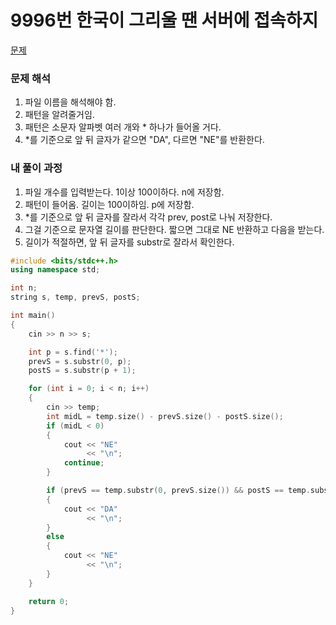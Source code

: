 # 9996번 한국이 그리울 땐 서버에 접속하지

[문제](https://www.acmicpc.net/problem/9996)

### 문제 해석

1. 파일 이름을 해석해야 함.
2. 패턴을 알려줄거임.
3. 패턴은 소문자 알파벳 여러 개와 \* 하나가 들어올 거다.
4. \*를 기준으로 앞 뒤 글자가 같으면 "DA", 다르면 "NE"를 반환한다.

### 내 풀이 과정

1. 파일 개수를 입력받는다. 1이상 100이하다. n에 저장함.
2. 패턴이 들어옴. 길이는 100이하임. p에 저장함.
3. \*를 기준으로 앞 뒤 글자를 잘라서 각각 prev, post로 나눠 저장한다.
4. 그걸 기준으로 문자열 길이를 판단한다. 짧으면 그대로 NE 반환하고 다음을 받는다.
5. 길이가 적절하면, 앞 뒤 글자를 substr로 잘라서 확인한다.

```c++
#include <bits/stdc++.h>
using namespace std;

int n;
string s, temp, prevS, postS;

int main()
{
    cin >> n >> s;

    int p = s.find('*');
    prevS = s.substr(0, p);
    postS = s.substr(p + 1);

    for (int i = 0; i < n; i++)
    {
        cin >> temp;
        int midL = temp.size() - prevS.size() - postS.size();
        if (midL < 0)
        {
            cout << "NE"
                 << "\n";
            continue;
        }

        if (prevS == temp.substr(0, prevS.size()) && postS == temp.substr(prevS.size() + midL))
        {
            cout << "DA"
                 << "\n";
        }
        else
        {
            cout << "NE"
                 << "\n";
        }
    }

    return 0;
}
```
